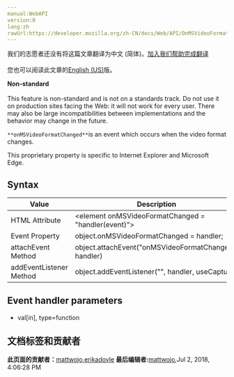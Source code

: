 ```yaml
---
manual:WebAPI
version:0
lang:zh
rawUrl:https://developer.mozilla.org/zh-CN/docs/Web/API/OnMSVideoFormatChanged
---
```




<bdi>我们的志愿者还没有将这篇文章翻译为<bdi>中文 (简体)</bdi>。[加入我们帮助完成翻译](%15810 "")<br></br>您也可以阅读此文章的[English (US)](%15811 "")版。</bdi>






**Non-standard**<br></br>This feature is non-standard and is not on a standards track. Do not use it on production sites facing the Web: it will not work for every user. There may also be large incompatibilities between implementations and the behavior may change in the future.




`**onMSVideoFormatChanged**`is an event which occurs when the video format changes.



This proprietary property is specific to Internet Explorer and Microsoft Edge.


## Syntax<a name="Syntax"></a>
Value | Description 
 ---  |  ---  | 
HTML Attribute | &lt;element onMSVideoFormatChanged = &quot;handler(event)&quot;&gt; 
Event Property | object.onMSVideoFormatChanged = handler; 
attachEvent Method | object.attachEvent(&quot;onMSVideoFormatChanged&quot;, handler) 
addEventListener Method | object.addEventListener(&quot;&quot;, handler, useCapture) 


## Event handler parameters<a name="Event_handler"></a>

* val[in], type=function



## 文档标签和贡献者
**此页面的贡献者：**[mattwojo](%14635 ""),[erikadoyle](%3894 "")
**最后编辑者:**[mattwojo](%14635 ""),<time>Jul 2, 2018, 4:06:28 PM</time>


